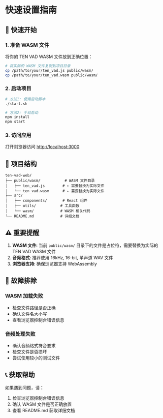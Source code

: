 # 快速设置指南

## 🚀 快速开始

### 1. 准备 WASM 文件

将你的 TEN VAD WASM 文件放到正确位置：

```bash
# 将实际的 WASM 文件复制到项目目录
cp /path/to/your/ten_vad.js public/wasm/
cp /path/to/your/ten_vad.wasm public/wasm/
```

### 2. 启动项目

```bash
# 方法1: 使用启动脚本
./start.sh

# 方法2: 手动启动
npm install
npm start
```

### 3. 访问应用

打开浏览器访问 [http://localhost:3000](http://localhost:3000)

## 📁 项目结构

```
ten-vad-web/
├── public/wasm/           # WASM 文件目录
│   ├── ten_vad.js        # ← 需要替换为实际文件
│   └── ten_vad.wasm      # ← 需要替换为实际文件
├── src/
│   ├── components/       # React 组件
│   ├── utils/           # 工具函数
│   └── wasm/            # WASM 相关代码
└── README.md            # 详细文档
```

## ⚠️ 重要提醒

1. **WASM 文件**: 当前 `public/wasm/` 目录下的文件是占位符，需要替换为实际的 TEN VAD WASM 文件
2. **音频格式**: 推荐使用 16kHz, 16-bit, 单声道 WAV 文件
3. **浏览器支持**: 确保浏览器支持 WebAssembly

## 🔧 故障排除

### WASM 加载失败
- 检查文件路径是否正确
- 确认文件名大小写
- 查看浏览器控制台错误信息

### 音频处理失败
- 确认音频格式符合要求
- 检查文件是否损坏
- 尝试使用较小的测试文件

## 📞 获取帮助

如果遇到问题，请：
1. 检查浏览器控制台错误信息
2. 确认 WASM 文件是否正确放置
3. 查看 README.md 获取详细文档 